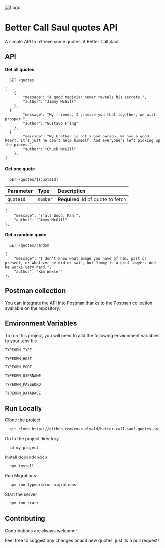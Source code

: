 ![Logo](https://qph.cf2.quoracdn.net/main-qimg-c69abf10469a1b87d77bdd0002d4b95c-pjlq)

# Better Call Saul quotes API

A simple API to retrieve some quotes of Better Call Saul!

## API

#### Get all quotes

```http
  GET /quotes
```

```
[
	{
		"message": "A good magician never reveals his secrets.",
		"author": "Jimmy McGill"
	},
  {
		"message": "My friends, I promise you that together, we will prosper.",
		"author": "Gustavo Fring"
	},
  {
		"message": "My brother is not a bad person. He has a good heart. It’s just he can’t help himself. And everyone’s left picking up the pieces.",
		"author": "Chuck McGill"
	},
]
```

#### Get one quote

```http
  GET /quotes/${quoteId}
```

| Parameter | Type     | Description                       |
| :-------- | :------- | :-------------------------------- |
| `quoteId`      | `number` | **Required**. Id of quote to fetch |

```
{
	"message": "S'all Good, Man.",
	"author": "Jimmy McGill"
},

```

#### Get a random quote

```http
  GET /quotes/random
```

```
{
	"message": "I don’t know what image you have of him, past or present, or whatever he did or said, but Jimmy is a good lawyer. And he works very hard.",
	"author": "Kim Wexler"
},

```

## Postman collection

You can integrate the API into Postman thanks to the Postman collection available on the repository.

## Environment Variables

To run this project, you will need to add the following environment variables to your .env file

`TYPEORM_TYPE`

`TYPEORM_HOST`

`TYPEORM_PORT`

`TYPEORM_USERNAME`

`TYPEORM_PASSWORD`

`TYPEORM_DATABASE`

## Run Locally

Clone the project

```bash
  git clone https://github.com/emanuelvald/better-call-saul-quotes-api.git
```

Go to the project directory

```bash
  cd my-project
```

Install dependencies

```bash
  npm install
```

Run Migrations

```bash
  npm run typeorm:run-migrations
```

Start the server

```bash
  npm run start
```

## Contributing

Contributions are always welcome!

Feel free to suggest any changes or add new quotes, just do a pull request!